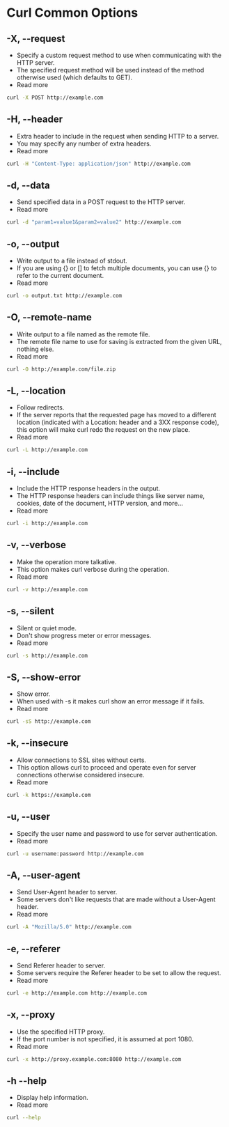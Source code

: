 # Curl Common Options
## -X, --request
- Specify a custom request method to use when communicating with the HTTP server.
- The specified request method will be used instead of the method otherwise used (which defaults to GET).
- Read more
```bash
curl -X POST http://example.com
```
## -H, --header
- Extra header to include in the request when sending HTTP to a server.
- You may specify any number of extra headers.
- Read more
```bash
curl -H "Content-Type: application/json" http://example.com
```
## -d, --data
- Send specified data in a POST request to the HTTP server.
- Read more
```bash
curl -d "param1=value1&param2=value2" http://example.com
```
## -o, --output
- Write output to a file instead of stdout.
- If you are using {} or [] to fetch multiple documents, you can use {} to refer to the current document.
- Read more
```bash
curl -o output.txt http://example.com
```
## -O, --remote-name
- Write output to a file named as the remote file.
- The remote file name to use for saving is extracted from the given URL, nothing else.
- Read more
```bash
curl -O http://example.com/file.zip
```
## -L, --location
- Follow redirects.
- If the server reports that the requested page has moved to a different location (indicated with a Location: header and a 3XX response code), this option will make curl redo the request on the new place.
- Read more
```bash
curl -L http://example.com
```
## -i, --include
- Include the HTTP response headers in the output.
- The HTTP response headers can include things like server name, cookies, date of the document, HTTP version, and more...
- Read more
```bash
curl -i http://example.com
```
## -v, --verbose
- Make the operation more talkative.
- This option makes curl verbose during the operation.
- Read more
```bash
curl -v http://example.com
```
## -s, --silent
- Silent or quiet mode.
- Don't show progress meter or error messages.
- Read more
```bash
curl -s http://example.com
```
## -S, --show-error
- Show error.
- When used with -s it makes curl show an error message if it fails.
- Read more
```bash
curl -sS http://example.com
```
## -k, --insecure
- Allow connections to SSL sites without certs.
- This option allows curl to proceed and operate even for server connections otherwise considered insecure.
- Read more
```bash
curl -k https://example.com
```
## -u, --user
- Specify the user name and password to use for server authentication.
- Read more
```bash
curl -u username:password http://example.com
```
## -A, --user-agent
- Send User-Agent header to server.
- Some servers don't like requests that are made without a User-Agent header.
- Read more
```bash
curl -A "Mozilla/5.0" http://example.com
```
## -e, --referer
- Send Referer header to server.
- Some servers require the Referer header to be set to allow the request.
- Read more
```bash
curl -e http://example.com http://example.com
```
## -x, --proxy
- Use the specified HTTP proxy.
- If the port number is not specified, it is assumed at port 1080.
- Read more
```bash
curl -x http://proxy.example.com:8080 http://example.com
```
## -h --help
- Display help information.
- Read more
```bash
curl --help
```
